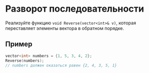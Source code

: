 # Разворот последовательности

Реализуйте функцию ```void Reverse(vector<int>& v)```, которая переставляет элементы вектора в обратном порядке.

## Пример

``` c++
vector<int> numbers = {1, 5, 3, 4, 2};
Reverse(numbers);
// numbers должен оказаться равен {2, 4, 3, 5, 1}
```